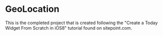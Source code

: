 GeoLocation
===========
This is the completed project that is created following the "Create a Today Widget From Scratch in iOS8" tutorial found on sitepoint.com.
